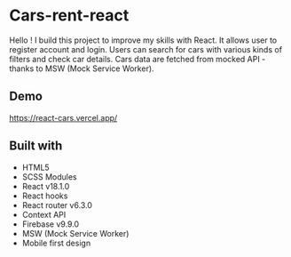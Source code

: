 
# Cars-rent-react

Hello ! I build this project to improve my skills with React. It allows user to register account and login. Users can search for cars with various kinds of filters and check car details. Cars data are fetched from mocked API - thanks to MSW (Mock Service Worker). 


## Demo

https://react-cars.vercel.app/


## Built with

- HTML5
- SCSS Modules
- React v18.1.0
- React hooks
- React router v6.3.0
- Context API
- Firebase v9.9.0
- MSW (Mock Service Worker)
- Mobile first design